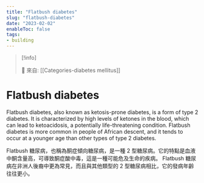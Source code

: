 ```yaml
---
title: "Flatbush diabetes"
slug: "flatbush-diabetes"
date: "2023-02-02"
enableToc: false
tags:
- building
---
```


> [!info]
>
> 🌱 來自: [[Categories-diabetes mellitus]]

# Flatbush diabetes


Flatbush diabetes, also known as ketosis-prone diabetes, is a form of type 2 diabetes. It is characterized by high levels of ketones in the blood, which can lead to ketoacidosis, a potentially life-threatening condition. Flatbush diabetes is more common in people of African descent, and it tends to occur at a younger age than other types of type 2 diabetes.


Flatbush 糖尿病，也稱為酮症傾向糖尿病，是一種 2 型糖尿病。它的特點是血液中酮含量高，可導致酮症酸中毒，這是一種可能危及生命的疾病。 Flatbush 糖尿病在非洲人後裔中更為常見，而且與其他類型的 2 型糖尿病相比，它的發病年齡往往更小。

